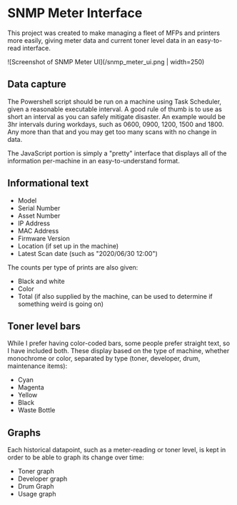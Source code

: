 # SNMP Meter Interface

This project was created to make managing a fleet of MFPs and printers more easily, giving meter data and current toner level data in an easy-to-read interface.

![Screenshot of SNMP Meter UI](/snmp_meter_ui.png | width=250)

## Data capture

The Powershell script should be run on a machine using Task Scheduler, given a reasonable executable interval.  A good rule of thumb is to use as short an interval as you can safely mitigate disaster.  An example would be 3hr intervals during workdays, such as 0600, 0900, 1200, 1500 and 1800.  Any more than that and you may get too many scans with no change in data.

The JavaScript portion is simply a "pretty" interface that displays all of the information per-machine in an easy-to-understand format.

## Informational text

- Model
- Serial Number
- Asset Number
- IP Address
- MAC Address
- Firmware Version
- Location (if set up in the machine)
- Latest Scan date (such as "2020/06/30 12:00")

The counts per type of prints are also given:
- Black and white
- Color
- Total (if also supplied by the machine, can be used to determine if something weird is going on)

## Toner level bars

While I prefer having color-coded bars, some people prefer straight text, so I have included both.  These display based on the type of machine, whether monochrome or color, separated by type (toner, developer, drum, maintenance items):

- Cyan
- Magenta
- Yellow
- Black
- Waste Bottle

## Graphs

Each historical datapoint, such as a meter-reading or toner level, is kept in order to be able to graph its change over time:

- Toner graph
- Developer graph
- Drum Graph
- Usage graph
